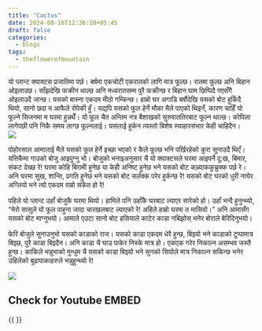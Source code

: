```yaml
---
title: "Cactus"
date: 2024-08-16T12:36:10+05:45
draft: false
categories:
  - blogs
tags:
  - theflowerofmountain
---
```

यो प्लान्ट क्याक्टस प्रजातिमा पर्छ। बर्षमा एकचोटी एकरातको लागि मात्र फूल्छ। रातमा फूल्छ अनि बिहान ओइलाउछ। साँझदेखि फक्रीन थाल्छ अनि मध्यरातसम्म पुरै फक्रीन्छ र बिहान घाम छिप्पिदै गएसँगै ओइलाउदै जान्छ। <!--more--> यसको बास्ना एकदम मीठो गम्किन्छ। हाम्रो घर अगाडि बर्षौदेखि यसको बोट हुर्किदै थियो, सानो छदा म आफैले रोपेकी हुँ। यद्यपि यसको फूल हेर्ने मौका मैले पाएको थिइनँ, कारण चाहिँ यो फूल्ने सिजनमा म घरमा हुन्नथेँ। यो फूल चैत अन्तिम नत्र बैशाखको सुरुवाततिरबाट फूल्न थाल्छ। कोपिला लागेपछी पनि निकै समय लाग्छ फूल्नलाई। यसलाई हुर्कन त्यस्तो बिशेष स्याहारसंभार केही चाहिदैन।  
![](/images/cactus/1.webp)  

पोहोरसाल आमालाई मैले यसको फूल हेर्ने इच्छा भएको र कैले फूल्छ भनि पर्खिरहेको कुरा सुनाउदै थिएँ। यत्तिकैमा गाउको बोजु आइपुग्नु भो। बोजुको भनाइअनुसार चै यो क्याक्टसले घरमा आइपर्ने दु:ख, बिमार, संकट देख्छ रे! घरमा कोहि बिरामी हुनेछ या केही अनिष्ट हुनेछ भने यसको बोट कच्र्याककुच्रुक्क पर्छ रे। अनि घरमा सुख, शान्ति, प्रगति हुनेछ भने यसको बोट सर्लक्क परेर हुर्कन्छ रे! यसको बोट घरको धुरी नाघेर अग्लियो भने त्यो एकदम राम्रो संकेत हो रे!  

पहिले यो प्लान्ट उहाँ बोजुकै घरमा थियो। हामिले पनि उहाँकै घरबाट ल्याएर सारेको हो। उहाँ भन्दै हुनुन्थ्यो, “मेरो सासुले यो फूल पाहुना जादा चारखलबाट ल्याएको रे! अहिले हाम्रो घरमा त मासियो।” अनि आमासँग यसको बोट माग्नुभयो। आमाले एउटा सानो बोट हसियाले काटेर काडा नबिझोस् भनेर बोराले बेरिदिनुभयो।

फेरि बोजुले सुनाउनुभो यसको काडाको राज। यसको काडा एकदम धेरै हुन्छ, बिझ्यो भने काडाको टुप्पामात्र बिझ्छ, पुरै काडा बिझ्दैन। अनि काडा चै घाउ पाकेर निस्के मात्र हो। एकएक गरेर निकाल्न असम्भव जस्तै हुन्छ। काकिले भन्नुभाको मुन्धुम चै यसको काडा बिझ्यो भने सुनको सियोले मात्र निकाल्न सकिन्छ भनेर उहिलेको बुढापाकाहरुले भन्नुहुन्थ्यो रे!   

![](/images/cactus/2.jpg)    

## Check for Youtube EMBED
{{ <youtube K_XcqhPtmzo >}}
